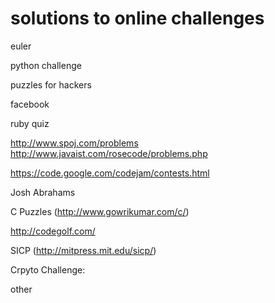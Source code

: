 solutions to online challenges
=========

euler


python challenge


puzzles for hackers


facebook


ruby quiz

http://www.spoj.com/problems
http://www.javaist.com/rosecode/problems.php


https://code.google.com/codejam/contests.html


Josh Abrahams


C Puzzles (http://www.gowrikumar.com/c/)


http://codegolf.com/


SICP (http://mitpress.mit.edu/sicp/)


Crpyto Challenge:


other
